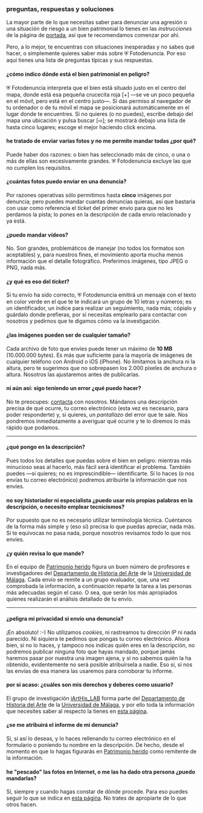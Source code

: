 ﻿### preguntas, respuestas y soluciones

La mayor parte de lo que necesitas saber para denunciar una agresión o una situación de riesgo a un bien patrimonial lo tienes en las *instrucciones* de la página de [portada](index), así que te recomendamos comenzar por ahí.

Pero, a lo mejor, te encuentras con situaciones inesperadas y no sabes qué hacer, o simplemente quieres saber más sobre <span class="brand">⛨ Fotodenuncia</span>. Por eso aquí tienes una lista de preguntas típicas y sus respuestas.

#### ¿cómo indico dónde está el bien patrimonial en peligro?

<span class="brand">&#9960; Fotodenuncia</span> interpreta que el bien está situado justo en el centro del mapa, donde está esa pequeña crucecita roja [<span class="pico-color-red">&plus;</span>] &mdash;se ve un poco pequeña en el móvil, pero está en el centro justo&mdash;. Si das permiso al navegador de tu ordenador o de tu móvil el mapa se posicionará automáticamente en el lugar donde te encuentres. Si no quieres (o no puedes), escribe debajo del mapa una ubicación y pulsa buscar [<span class="brand">&#8680;</span>]; se mostrará debajo una lista de hasta cinco lugares; escoge el mejor haciendo click encima.

#### he tratado de enviar varias fotos y no me permite mandar todas ¿por qué?

Puede haber dos razones: o bien has seleccionado más de cinco, o una o más de ellas son excesivamente grandes. <span class="brand">&#9960; Fotodenuncia</span> excluye las que no cumplen los requisitos.

#### ¿cuántas fotos puedo enviar en una denuncia?

Por razones operativas sólo permitimos hasta **cinco** imágenes por denuncia; pero puedes mandar cuantas denuncias quieras, así que bastaría con usar como referencia el *ticket* del primer envío para que no les perdamos la pista; lo pones en la descripción de cada envío relacionado y ya está.

#### ¿puedo mandar vídeos?

No. Son grandes, problemáticos de manejar (no todos los formatos son aceptables) y, para nuestros fines, el movimiento aporta mucha menos información que el detalle fotográfico. Preferimos imágenes, tipo JPEG o PNG, nada más.

#### ¿y qué es eso del *ticket*?

Si tu envío ha sido correcto, <span class="brand">⛨ Fotodenuncia</span> emitirá un mensaje con el texto en color <span class="pico-color-green">verde</span> en el que te te indicará un grupo de 10 letras y números; es un identificador, un índice para realizar un seguimiento, nada más; cópialo y guárdalo donde prefieras, por si necesitas emplearlo para contactar con nosotros y pedirnos que te digamos cómo va la investigación.

#### ¿las imágenes pueden ser de cualquier tamaño?

Cada archivo de foto que envíes puede tener un máximo de **10 MB** (10.000.000 bytes). Es más que suficiente para la mayoría de imágenes de cualquier teléfono con Android o iOS (iPhone). No limitamos la anchura ni la altura, pero te sugerimos que no sobrepasen los 2.000 píxeles de anchura o altura. Nosotros las ajustaremos antes de publicarlas.

#### ni aún así: sigo teniendo un error ¿qué puedo hacer?

No te preocupes: <a href="#" role="tab" class="showcontact" data-tab="contactwrapper">contacta</a> con nosotros. Mándanos una descripción precisa de qué ocurre, tu correo electrónico (esta vez es necesario, para poder responderte) y, si quieres, un *pantallazo* del error que te sale. Nos pondremos inmediatamente a averiguar qué ocurre y te lo diremos lo más rápido que podamos.

---

#### ¿qué pongo en la descripción?

Pues todos los detalles que puedas sobre el bien en peligro: mientras más minucioso seas al hacerlo, más fácil será identificar el problema. También puedes &mdash;si quieres; no es imprescindible&mdash; identificarte. Si lo haces (o nos envías tu correo electrónico) podremos atribuirte la información que nos envíes.

#### no soy historiador ni especialista ¿puedo usar mis propias palabras en la descripción, o necesito emplear tecnicismos?

Por supuesto que no es necesario utilizar terminología técnica. Cuéntanos de la forma más simple y (eso sí) precisa lo que puedas apreciar, nada más. Si te equivocas no pasa nada, porque nosotros revisamos todo lo que nos envíes.

#### ¿y quién revisa lo que mande?

En el equipo de [Patrimonio herido](https://patrimonioherido.iarthislab.eu/) figura un buen número de profesores e investigadores del [Departamento de Historia del Arte](https://www.uma.es/departamento-de-historia-del-arte) de la [Universidad de Málaga](https://www.uma.es). Cada envío se remite a un grupo evaluador, que, una vez comprobada la información, a continuación reparte la tarea a las personas más adecuadas según el caso. O sea, que serán los más apropiados quienes realizarán el análisis detallado de tu envío.

---

#### ¿peligra mi privacidad si envío una denuncia?

¡En absoluto! :-) No utilizamos *cookies*, ni rastreamos tu dirección IP ni nada parecido. Ni siquiera te pedimos que pongas tu correo electrónico. Ahora bien, si no lo haces, y tampoco nos indicas quién eres en la descripción, no podremos publicar ninguna foto que hayas mandado, porque jamás haremos pasar por nuestra una imagen ajena, y si no sabemos quién la ha obtenido, evidentemente no será posible atribuírsela a nadie. Eso sí, si nos las envías de esa manera las usaremos para corroborar tu informe.

#### por si acaso: ¿cuáles son mis derechos y deberes como usuario?

El grupo de investigación [iArtHis_LAB](http://iarthis.es) forma parte del [Departamento de Historia del Arte](https://www.uma.es/departamento-de-historia-del-arte) de la [Universidad de Málaga](https://www.uma.es), y por ello toda la información que necesites saber al respecto la tienes en [esta página](https://www.uma.es/secretaria-general-uma/info/133115/informacion-basica-sobre-proteccion-de-datos/).

#### ¿se me atribuirá el informe de mi denuncia?

Sí, si así lo deseas, y lo haces rellenando tu correo electrónico en el formulario o poniendo tu nombre en la descripción. De hecho, desde el momento en que lo hagas figurarás en [Patrimonio herido](https://patrimonioherido.iarthislab.eu/) como remitente de la información.

#### he "pescado" las fotos en Internet, o me las ha dado otra persona ¿puedo mandarlas?

Sí, siempre y cuando hagas constar de dónde procede. Para eso puedes seguir lo que se indica en [esta página](https://www.uma.es/ficha.php?id=135174). No trates de apropiarte de lo que otros hacen.
